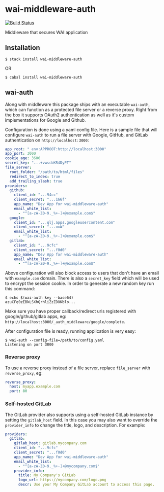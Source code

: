 # wai-middleware-auth

[![Build Status](https://github.com/fpco/wai-middleware-auth/actions/workflows/tests.yml/badge.svg)](https://github.com/fpco/wai-middleware-auth/actions/workflows/tests.yml)

Middleware that secures WAI application

## Installation

```shell
$ stack install wai-middleware-auth
```
OR
```shell
$ cabal install wai-middleware-auth
```

## wai-auth

Along with middleware this package ships with an executable `wai-auth`, which
can function as a protected file server or a reverse proxy. Right from the box
it supports OAuth2 authentication as well as it's custom implementations for
Google and Github.

Configuration is done using a yaml config file. Here is a sample file that will
configure `wai-auth` to run a file server with Google, GitHub, and GitLab
authentication on `http://localhost:3000`:

```yaml
app_root: "_env:APPROOT:http://localhost:3000"
app_port: 3000
cookie_age: 3600
secret_key: "...+vwscbKR4DyPT"
file_server:
  root_folder: "/path/to/html/files"
  redirect_to_index: true
  add_trailing_slash: true
providers:
  github:
    client_id: "...94cc"
    client_secret: "...166f"
    app_name: "Dev App for wai-middleware-auth"
    email_white_list:
      - "^[a-zA-Z0-9._%+-]+@example.com$"
  google:
    client_id: "...qlj.apps.googleusercontent.com"
    client_secret: "...oxW"
    email_white_list:
      - "^[a-zA-Z0-9._%+-]+@example.com$"
  gitlab:
    client_id: "...9cfc"
    client_secret: "...f0d0"
    app_name: "Dev App for wai-middleware-auth"
    email_white_list:
      - "^[a-zA-Z0-9._%+-]+@example.com$"
```

Above configuration will also block access to users that don't have an email
with `example.com` domain. There is also a `secret_key` field which will be used
to encrypt the session cookie. In order to generate a new random key run this command:

```shell
$ echo $(wai-auth key --base64)
azuCFq0zEBkLSXhQrhliZzZD8Kblo...
```

Make sure you have proper callback/redirect urls registered with
google/github/gitlab apps, eg:
`http://localhost:3000/_auth_middleware/google/complete`.

After configuration file is ready, running application is very easy:

```shell
$ wai-auth --config-file=/path/to/config.yaml
Listening on port 3000
```

### Reverse proxy

To use a reverse proxy instead of a file server, replace `file_server` with
`reverse_proxy`, eg:

```yaml
reverse_proxy:
  host: myapp.example.com
  port: 80
```

### Self-hosted GitLab

The GitLab provider also supports using a self-hosted GitLab instance by
setting the `gitlab_host` field.  In this case you may also want to override
the `provider_info` to change the title, logo, and description.  For example:

```yaml
providers:
  gitlab:
    gitlab_host: gitlab.mycompany.com
    client_id: "...9cfc"
    client_secret: "...f0d0"
    app_name: "Dev App for wai-middleware-auth"
    email_white_list:
      - "^[a-zA-Z0-9._%+-]+@mycompany.com$"
    provider_info:
      title: My Company's GitLab
      logo_url: https://mycompany.com/logo.png
      descr: Use your My Company GitLab account to access this page.
```
